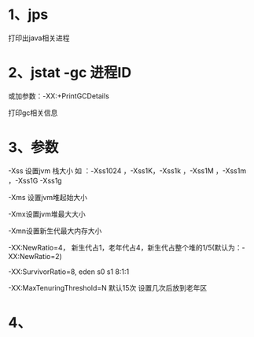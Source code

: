 # 1、jps

打印出java相关进程

# 2、jstat -gc  进程ID

或加参数：-XX:+PrintGCDetails 

打印gc相关信息

# 3、参数

-Xss 设置jvm 栈大小     如  ：-Xss1024  ，-Xss1K，-Xss1k  ，-Xss1M  ，-Xss1m ，-Xss1G -Xss1g

-Xms 设置jvm堆起始大小

-Xmx设置jvm堆最大大小

-Xmn设置新生代最大内存大小

-XX:NewRatio=4， 新生代占1，老年代占4，新生代占整个堆的1/5(默认为：-XX:NewRatio=2)

-XX:SurvivorRatio=8, eden s0 s1 8:1:1

-XX:MaxTenuringThreshold=N   默认15次   设置几次后放到老年区



# 4、